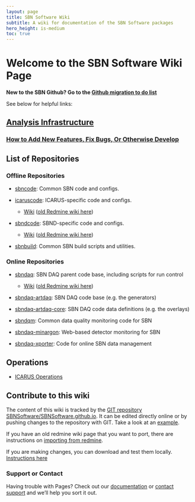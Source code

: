 ```yaml
---
layout: page
title: SBN Software Wiki
subtitle: A wiki for documentation of the SBN Software packages
hero_height: is-medium
toc: true
---
```



# Welcome to the SBN Software Wiki Page

**New to the SBN Github? Go to the [Github migration to do list](AnalysisInfrastructure/github-migration-to-do-list.md)**

See below for helpful links:

## [Analysis Infrastructure](AnalysisInfrastructure/index) ##
### [How to Add New Features, Fix Bugs, Or Otherwise Develop](AnalysisInfrastructure/how-to-develop) ###

## List of Repositories ##

### Offline Repositories ###
* [sbncode](https://github.com/SBNSoftware/sbncode): Common SBN code and configs.
* [icaruscode](https://github.com/SBNSoftware/icaruscode): ICARUS-specific code and configs.
  * [Wiki](icaruscode_wiki/Wiki) ([old Redmine wiki here](https://cdcvs.fnal.gov/redmine/projects/icaruscode/wiki))
* [sbndcode](https://github.com/SBNSoftware/sbndcode): SBND-specific code and configs.
  * [Wiki](sbndcode_wiki/Wiki) ([old Redmine wiki here](https://cdcvs.fnal.gov/redmine/projects/sbndcode/wiki))

* [sbnbuild](https://github.com/SBNSoftware/sbnbuild): Common SBN build scripts and utilities.

### Online Repositories ###
* [sbndaq](https://github.com/SBNSoftware/sbndaq): SBN DAQ parent code base, including scripts for run control
  * [Wiki](sbndaq_wiki/Wiki) ([old Redmine wiki here](https://cdcvs.fnal.gov/redmine/projects/sbndaq/wiki))
* [sbndaq-artdaq](https://github.com/SBNSoftware/sbndaq-artdaq): SBN DAQ code base (e.g. the generators)
* [sbndaq-artdaq-core](https://github.com/SBNSoftware/sbndaq-artdaq-core): SBN DAQ code data definitions (e.g. the overlays)

* [sbndqm](https://github.com/SBNSoftware/sbndqm): Common data quality monitoring code for SBN
* [sbndaq-minargon](https://github.com/SBNSoftware/sbndaq-minargon): Web-based detector monitoring for SBN

* [sbndaq-xporter](https://github.com/SBNSoftware/sbndaq-xporter): Code for online SBN data management

## Operations ##
* [ICARUS Operations](Operations/SBN_FD/index)

## Contribute to this wiki ##

The content of this wiki is tracked by the [GIT repository SBNSoftware/SBNSoftware.github.io](https://github.com/SBNSoftware/SBNSoftware.github.io).
It can be edited directly online or by pushing changes to the repository with GIT. Take a look at an [example](example).

If you have an old redmine wiki page that you want to port, there are instructions on [importing from redmine](importing_from_redmine).

If you are making changes, you can download and test them locally. [Instructions here](https://docs.github.com/en/pages/setting-up-a-github-pages-site-with-jekyll/testing-your-github-pages-site-locally-with-jekyll)

### Support or Contact

Having trouble with Pages? Check out our [documentation](https://help.github.com/categories/github-pages-basics/) or [contact support](https://github.com/contact) and we’ll help you sort it out.
